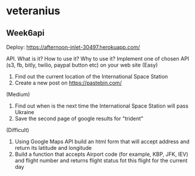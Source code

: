 # veteranius

## Week6api 
Deploy: https://afternoon-inlet-30497.herokuapp.com/

API. What is it? How to use it? Why to use it? Implement one of chosen API (s3, fb, bitly, twilio, paypal button etc) on your web site 
(Easy)
1. Find out the current location of the International Space Station
2. Create a new post on https://pastebin.com/

(Medium)
1. Find out when is the next time the International Space Station will pass Ukraine
2. Save the second page of google results for "trident"

(Difficult)
1. Using Google Maps API build an html form that will accept address and return its latitude and longitude
2. Build a function that accepts Airport code (for example, KBP, JFK, IEV) and flight number and returns flight status fot this flight for the current day
